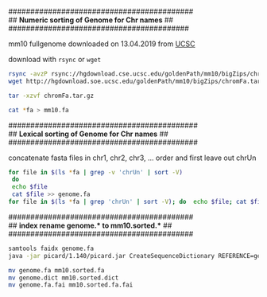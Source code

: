 \##########################################<br />
\## __Numeric sorting of Genome for Chr names__ ##<br />
\#########################################<br />

 mm10 fullgenome downloaded on 13.04.2019 from [UCSC](ftp://hgdownload.cse.ucsc.edu/goldenPath/mm10/bigZips/)
 
 download with `rsync` or `wget`

```bash
rsync -avzP rsync://hgdownload.cse.ucsc.edu/goldenPath/mm10/bigZips/chromFa.tar.gz .
wget http://hgdownload.soe.ucsc.edu/goldenPath/mm10/bigZips/chromFa.tar.gz

tar -xzvf chromFa.tar.gz

cat *fa > mm10.fa
```

\###########################################<br />
\## __Lexical sorting of Genome for Chr names__ ##<br />
\###########################################<br />

concatenate fasta files in chr1, chr2, chr3, ... order and first leave out chrUn
```bash
for file in $(ls *fa | grep -v 'chrUn' | sort -V)
 do
 echo $file
 cat $file >> genome.fa
for file in $(ls *fa | grep 'chrUn' | sort -V); do  echo $file; cat $file >> genome.fa; done
```
\##########################################<br />
\## __index rename genome.* to mm10.sorted.*__ ##<br />
\##########################################<br />

```bash
samtools faidx genome.fa
java -jar picard/1.140/picard.jar CreateSequenceDictionary REFERENCE=genome.fa OUTPUT=genome.dict

mv genome.fa mm10.sorted.fa
mv genome.dict mm10.sorted.dict
mv genome.fa.fai mm10.sorted.fa.fai
```
